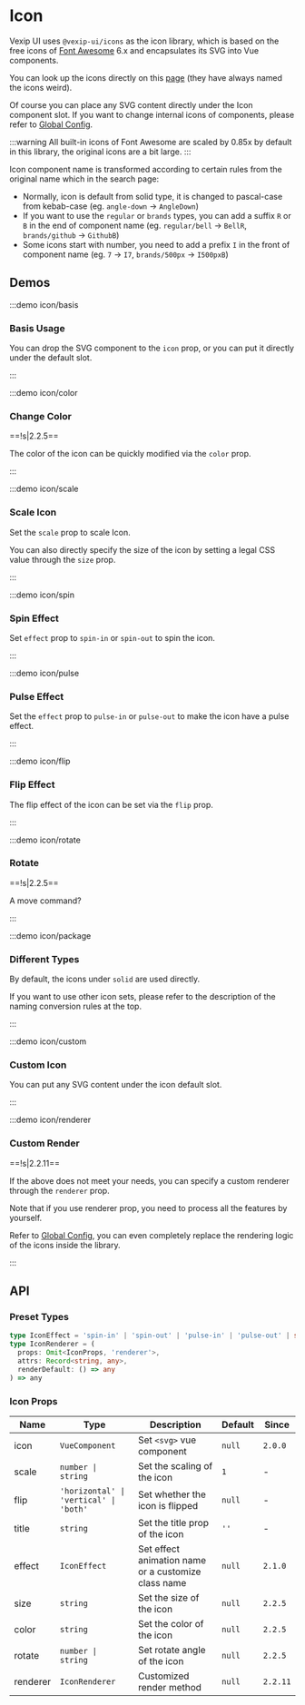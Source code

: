 # Icon

Vexip UI uses `@vexip-ui/icons` as the icon library, which is based on the free icons of [Font Awesome](https://fontawesome.com/) 6.x and encapsulates its SVG into Vue components.

You can look up the icons directly on this [page](https://fontawesome.com/search?m=free) (they have always named the icons weird).

Of course you can place any SVG content directly under the Icon component slot. If you want to change internal icons of components, please refer to [Global Config](/en-US/guide/global-config#internal-icons).

:::warning
All built-in icons of Font Awesome are scaled by 0.85x by default in this library, the original icons are a bit large.
:::

Icon component name is transformed according to certain rules from the original name which in the search page:

- Normally, icon is default from solid type, it is changed to pascal-case from kebab-case (eg. `angle-down` -> `AngleDown`)
- If you want to use the `regular` or `brands` types, you can add a suffix `R` or `B` in the end of component name (eg. `regular/bell` -> `BellR`, `brands/github` -> `GithubB`)
- Some icons start with number, you need to add a prefix `I` in the front of component name (eg. `7` -> `I7`, `brands/500px` -> `I500pxB`)

## Demos

:::demo icon/basis

### Basis Usage

You can drop the SVG component to the `icon` prop, or you can put it directly under the default slot.

:::

:::demo icon/color

### Change Color

==!s|2.2.5==

The color of the icon can be quickly modified via the `color` prop.

:::

:::demo icon/scale

### Scale Icon

Set the `scale` prop to scale Icon.

You can also directly specify the size of the icon by setting a legal CSS value through the `size` prop.

:::

:::demo icon/spin

### Spin Effect

Set `effect` prop to `spin-in` or `spin-out` to spin the icon.

:::

:::demo icon/pulse

### Pulse Effect

Set the `effect` prop to `pulse-in` or `pulse-out` to make the icon have a pulse effect.

:::

:::demo icon/flip

### Flip Effect

The flip effect of the icon can be set via the `flip` prop.

:::

:::demo icon/rotate

### Rotate

==!s|2.2.5==

A move command?

:::

:::demo icon/package

### Different Types

By default, the icons under `solid` are used directly.

If you want to use other icon sets, please refer to the description of the naming conversion rules at the top.

:::

:::demo icon/custom

### Custom Icon

You can put any SVG content under the icon default slot.

:::

:::demo icon/renderer

### Custom Render

==!s|2.2.11==

If the above does not meet your needs, you can specify a custom renderer through the `renderer` prop.

Note that if you use renderer prop, you need to process all the features by yourself.

Refer to [Global Config](/en-US/guide/global-config), you can even completely replace the rendering logic of the icons inside the library.

:::

## API

### Preset Types

```ts
type IconEffect = 'spin-in' | 'spin-out' | 'pulse-in' | 'pulse-out' | string
type IconRenderer = (
  props: Omit<IconProps, 'renderer'>,
  attrs: Record<string, any>,
  renderDefault: () => any
) => any
```

### Icon Props

| Name     | Type                                   | Description                                         | Default | Since    |
| -------- | -------------------------------------- | --------------------------------------------------- | ------- | -------- |
| icon     | `VueComponent`                         | Set `<svg>` vue component                           | `null`  | `2.0.0`  |
| scale    | `number \| string`                     | Set the scaling of the icon                         | `1`     | -        |
| flip     | `'horizontal' \| 'vertical' \| 'both'` | Set whether the icon is flipped                     | `null`  | -        |
| title    | `string`                               | Set the title prop of the icon                      | `''`    | -        |
| effect   | `IconEffect`                           | Set effect animation name or a customize class name | `null`  | `2.1.0`  |
| size     | `string`                               | Set the size of the icon                            | `null`  | `2.2.5`  |
| color    | `string`                               | Set the color of the icon                           | `null`  | `2.2.5`  |
| rotate   | `number \| string`                     | Set rotate angle of the icon                        | `null`  | `2.2.5`  |
| renderer | `IconRenderer`                         | Customized render method                            | `null`  | `2.2.11` |
